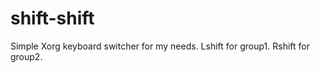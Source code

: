 shift-shift
===========

Simple Xorg keyboard switcher for my needs. Lshift for group1. Rshift for group2.
